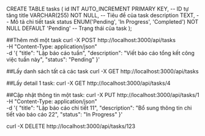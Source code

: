 CREATE TABLE tasks (
    id INT AUTO_INCREMENT PRIMARY KEY, -- ID tự tăng
    title VARCHAR(255) NOT NULL, -- Tiêu đề của task
    description TEXT, -- Mô tả chi tiết task
    status ENUM('Pending', 'In Progress', 'Completed') NOT NULL DEFAULT 'Pending' -- Trạng thái của task
);


##Thêm mới một task
curl -X POST http://localhost:3000/api/tasks \
-H "Content-Type: application/json" \
-d '{
  "title": "Lập báo cáo tuần",
  "description": "Viết báo cáo tổng kết công việc tuần này",
  "status": "Pending"
}'

##Lấy danh sách tất cả các task
curl -X GET http://localhost:3000/api/tasks


##Lấy detail 1 task:
curl -X GET http://localhost:3000/api/tasks/4

##Cập nhật thông tin một task:
 curl -X PUT http://localhost:3000/api/tasks/1 \
-H "Content-Type: application/json" \
-d '{
  "title": "Lập báo cáo chi tiết 11",
  "description": "Bổ sung thông tin chi tiết vào báo cáo 22",
  "status": "In Progress"
}'

curl -X DELETE http://localhost:3000/api/tasks/123

